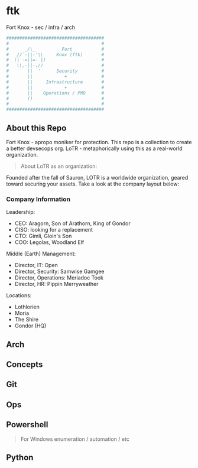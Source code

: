 # ftk

Fort Knox - sec / infra / arch

 ```.sh
#####################################
#                                   #
#      _/\_          Fort           #
#   //`-||-'\\     Knox (ftk)       #   
#  (| -=||=- |)                     #       
#   \\,-||-.//                      #       
#    `  ||  '      Security         #
#       ||            +             #
#       ||     Infrastructure       #
#       ||            +             # 
#       ||    Operations / PMO      #
#       ()                          #   
#                                   #
#####################################
```

## About this Repo

Fort Knox - apropo moniker for protection. This repo is a collection to create a better devsecops org.  LoTR - metaphorically using this as a real-world organization.

> About LoTR as an organization:

Founded after the fall of Sauron, LOTR is a worldwide organization, geared toward securing your assets.  Take a look at the company layout below:

### Company Information

Leadership:

- CEO: Aragorn, Son of Arathorn, King of Gondor
- CISO: looking for a replacement
- CTO: Gimli, Gloin's Son
- COO: Legolas, Woodland Elf

Middle (Earth) Management:

- Director, IT: Open
- Director, Security: Samwise Gamgee
- Director, Operations: Meriadoc Took
- Director, HR: Pippin Merryweather

Locations:

- Lothlorien
- Moria
- The Shire
- Gondor (HQ)

## Arch

## Concepts

## Git

## Ops

## Powershell

> For Windows enumeration / automation / etc

## Python

